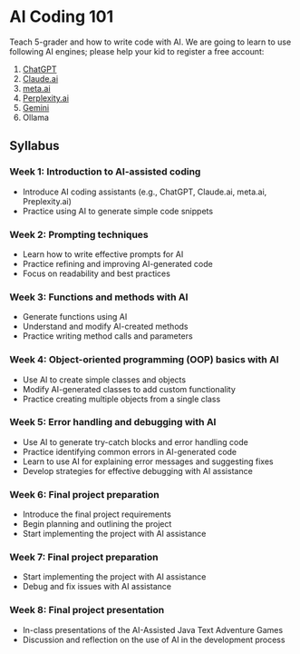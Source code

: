 # AI Coding 101
Teach 5-grader and how to write code with AI.  We are going to learn to use following AI engines; please help your kid to register a free account:

1. [ChatGPT](https://chat.openai.com/)
2. [Claude.ai](https://claude.ai/)
3. [meta.ai](https://meta.ai/)
4. [Perplexity.ai](https://Perplexity.ai)
5. [Gemini](https://gemini.google.com/)
6. Ollama


## Syllabus

### Week 1: Introduction to AI-assisted coding

  - Introduce AI coding assistants (e.g., ChatGPT, Claude.ai, meta.ai, Preplexity.ai)
  - Practice using AI to generate simple code snippets

### Week 2: Prompting techniques

  - Learn how to write effective prompts for AI
  - Practice refining and improving AI-generated code
  - Focus on readability and best practices

### Week 3: Functions and methods with AI

  - Generate functions using AI
  - Understand and modify AI-created methods
  - Practice writing method calls and parameters

### Week 4: Object-oriented programming (OOP) basics with AI

  - Use AI to create simple classes and objects
  - Modify AI-generated classes to add custom functionality
  - Practice creating multiple objects from a single class

### Week 5: Error handling and debugging with AI

  - Use AI to generate try-catch blocks and error handling code
  - Practice identifying common errors in AI-generated code
  - Learn to use AI for explaining error messages and suggesting fixes
  - Develop strategies for effective debugging with AI assistance

### Week 6: Final project preparation

  - Introduce the final project requirements
  - Begin planning and outlining the project
  - Start implementing the project with AI assistance

### Week 7: Final project preparation

  - Start implementing the project with AI assistance
  - Debug and fix issues with AI assistance

### Week 8: Final project presentation

  - In-class presentations of the AI-Assisted Java Text Adventure Games
  - Discussion and reflection on the use of AI in the development process
